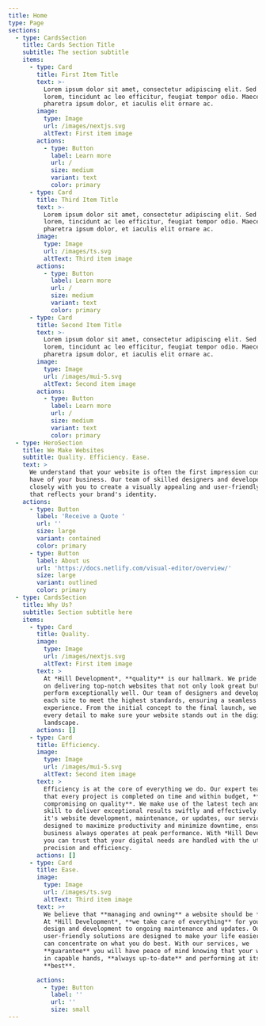 ```yaml
---
title: Home
type: Page
sections:
  - type: CardsSection
    title: Cards Section Title
    subtitle: The section subtitle
    items:
      - type: Card
        title: First Item Title
        text: >-
          Lorem ipsum dolor sit amet, consectetur adipiscing elit. Sed ante
          lorem, tincidunt ac leo efficitur, feugiat tempor odio. Maecenas
          pharetra ipsum dolor, et iaculis elit ornare ac.
        image:
          type: Image
          url: /images/nextjs.svg
          altText: First item image
        actions:
          - type: Button
            label: Learn more
            url: /
            size: medium
            variant: text
            color: primary
      - type: Card
        title: Third Item Title
        text: >-
          Lorem ipsum dolor sit amet, consectetur adipiscing elit. Sed ante
          lorem, tincidunt ac leo efficitur, feugiat tempor odio. Maecenas
          pharetra ipsum dolor, et iaculis elit ornare ac.
        image:
          type: Image
          url: /images/ts.svg
          altText: Third item image
        actions:
          - type: Button
            label: Learn more
            url: /
            size: medium
            variant: text
            color: primary
      - type: Card
        title: Second Item Title
        text: >-
          Lorem ipsum dolor sit amet, consectetur adipiscing elit. Sed ante
          lorem, tincidunt ac leo efficitur, feugiat tempor odio. Maecenas
          pharetra ipsum dolor, et iaculis elit ornare ac.
        image:
          type: Image
          url: /images/mui-5.svg
          altText: Second item image
        actions:
          - type: Button
            label: Learn more
            url: /
            size: medium
            variant: text
            color: primary
  - type: HeroSection
    title: We Make Websites
    subtitle: Quality. Efficiency. Ease.
    text: >
      We understand that your website is often the first impression customers
      have of your business. Our team of skilled designers and developers work
      closely with you to create a visually appealing and user-friendly website
      that reflects your brand's identity.
    actions:
      - type: Button
        label: 'Receive a Quote '
        url: ''
        size: large
        variant: contained
        color: primary
      - type: Button
        label: About us
        url: 'https://docs.netlify.com/visual-editor/overview/'
        size: large
        variant: outlined
        color: primary
  - type: CardsSection
    title: Why Us?
    subtitle: Section subtitle here
    items:
      - type: Card
        title: Quality.
        image:
          type: Image
          url: /images/nextjs.svg
          altText: First item image
        text: >
          At *Hill Development*, **quality** is our hallmark. We pride ourselves
          on delivering top-notch websites that not only look great but also
          perform exceptionally well. Our team of designers and developers craft
          each site to meet the highest standards, ensuring a seamless user
          experience. From the initial concept to the final launch, we focus on
          every detail to make sure your website stands out in the digital
          landscape.
        actions: []
      - type: Card
        title: Efficiency.
        image:
          type: Image
          url: /images/mui-5.svg
          altText: Second item image
        text: >
          Efficiency is at the core of everything we do. Our expert team ensures
          that every project is completed on time and within budget, **without
          compromising on quality**. We make use of the latest tech and strong
          skill to deliver exceptional results swiftly and effectively. Whether
          it's website development, maintenance, or updates, our services are
          designed to maximize productivity and minimize downtime, ensuring your
          business always operates at peak performance. With *Hill Development*,
          you can trust that your digital needs are handled with the utmost
          precision and efficiency.
        actions: []
      - type: Card
        title: Ease.
        image:
          type: Image
          url: /images/ts.svg
          altText: Third item image
        text: >+
          We believe that **managing and owning** a website should be **easy**.
          At *Hill Development*, **we take care of everything** for you, from
          design and development to ongoing maintenance and updates. Our
          user-friendly solutions are designed to make your life easier, so you
          can concentrate on what you do best. With our services, we
          **guarantee** you will have peace of mind knowing that your website is
          in capable hands, **always up-to-date** and performing at its
          **best**.

        actions:
          - type: Button
            label: ''
            url: ''
            size: small
---
```

